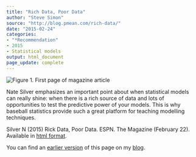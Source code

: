 ```yaml
---
title: "Rich Data, Poor Data"
author: "Steve Simon"
source: "http://blog.pmean.com/rich-data/"
date: "2015-02-24"
categories:
- "*Recommendation"
- 2015
- Statistical models
output: html_document
page_update: complete
---
```


![Figure 1. First page of magazine article](http://www.pmean.com/new-images/15/rich-data01.png)

<div class="notes">

Nate Silver emphasizes an important point about when statistical models can really shine: when there is a rich source of data and lots of opportunities to test the predictive power of your models. This is why baseball statistics provide such a great platform for teaching modelling techniques.

Silver N (2015) Rick Data, Poor Data. ESPN. The Magazine (February 22). Available in [html format][sil1].

You can find an [earlier version][sim1] of this page on my [blog][sim2].

[sim1]: http://blog.pmean.com/rich-data/
[sim2]: http://blog.pmean.com

[sil1]: http://m.espn.go.com/general/story?storyId=12317383

</div>
